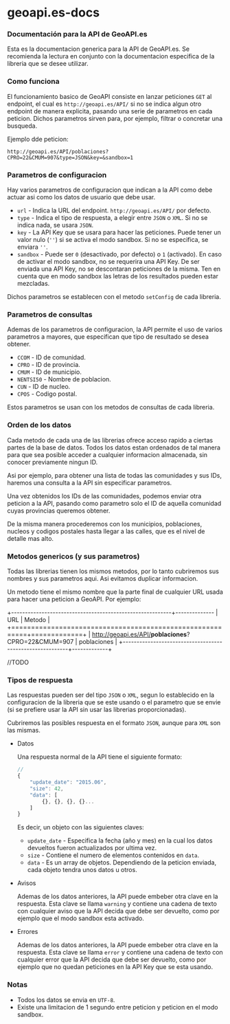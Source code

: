 # geoapi.es-docs

### Documentación para la API de GeoAPI.es

Esta es la documentacion generica para la API de GeoAPI.es. Se recomienda la lectura en
conjunto con la documentacion especifica de la libreria que se desee utilizar.

### Como funciona

El funcionamiento basico de GeoAPI consiste en lanzar peticiones `GET` al endpoint, el cual
es `http://geoapi.es/API/` si no se indica algun otro endpoint de manera explicita, pasando
una serie de parametros en cada peticion. Dichos parametros sirven para, por ejemplo, filtrar
o concretar una busqueda.

Ejemplo dde peticion:

    http://geoapi.es/API/poblaciones?CPRO=22&CMUM=907&type=JSON&key=&sandbox=1


### Parametros de configuracion

Hay varios parametros de configuracion que indican a la API como debe actuar asi como los datos
de usuario que debe usar.

* `url` - Indica la URL del endpoint. `http://geoapi.es/API/` por defecto.
* `type` - Indica el tipo de respuesta, a elegir entre `JSON` o `XML`. Si no se indica nada, se usara `JSON`.
* `key` - La API Key que se usara para hacer las peticiones. Puede tener un valor nulo (`''`) si se activa el modo sandbox. Si no se especifica, se enviara `''`.
* `sandbox` - Puede ser `0` (desactivado, por defecto) o `1` (activado). En caso de activar el modo sandbox, no se requerira una API Key. De ser enviada una API Key, no se descontaran peticiones de la misma. Ten en cuenta que en modo sandbox las letras de los resultados pueden estar mezcladas.

Dichos parametros se establecen con el metodo `setConfig` de cada libreria.

### Parametros de consultas

Ademas de los parametros de configuracion, la API permite el uso de varios parametros a mayores, que especifican que tipo de resultado se desea obtener.

* `CCOM` - ID de comunidad.
* `CPRO` - ID de provincia.
* `CMUM` - ID de municipio.
* `NENTSI50` - Nombre de poblacion.
* `CUN` - ID de nucleo.
* `CPOS` - Codigo postal.

Estos parametros se usan con los metodos de consultas de cada libreria.

### Orden de los datos

Cada metodo de cada una de las librerias ofrece acceso rapido a ciertas partes de la base de datos. Todos los datos estan ordenados de tal manera para que sea posible acceder a cualquier informacion almacenada, sin conocer previamente ningun ID.

Asi por ejemplo, para obtener una lista de todas las comunidades y sus IDs, haremos una consulta a la API sin especificar parametros.

Una vez obtenidos los IDs de las comunidades, podemos enviar otra peticion a la API, pasando como parametro solo el ID de aquella comunidad cuyas provincias queremos obtener.

De la misma manera procederemos con los municipios, poblaciones, nucleos y codigos postales hasta llegar a las calles, que es el nivel de detalle mas alto.

### Metodos genericos (y sus parametros)

Todas las librerias tienen los mismos metodos, por lo tanto cubriremos sus nombres y sus parametros aqui. Asi evitamos duplicar informacion.

Un metodo tiene el mismo nombre que la parte final de cualquier URL usada para hacer una peticion a GeoAPI. Por ejemplo:

+----------------------------------------------------------+--------------
|                         URL                              |    Metodo   |
+==========================================================+=============+
| http://geoapi.es/API/<b>poblaciones</b>?CPRO=22&CMUM=907 | poblaciones |
+----------------------------------------------------------+-------------+


//TODO

### Tipos de respuesta

Las respuestas pueden ser del tipo `JSON` o `XML`, segun lo establecido en la configuracion de la libreria que se este usando o el parametro que se envie (si se prefiere usar la API sin usar las librerias proporcionadas).

Cubriremos las posibles respuesta en el formato `JSON`, aunque para `XML` son las mismas.

* Datos

    Una respuesta normal de la API tiene el siguiente formato:

    ```javascript
    //
    {
        "update_date": "2015.06",
        "size": 42,
        "data": [
            {}, {}, {}, {}...
        ]
    }
    ```

    Es decir, un objeto con las siguientes claves:
    * `update_date` - Especifica la fecha (año y mes) en la cual los datos devueltos fueron actualizados por ultima vez.
    * `size` - Contiene el numero de elementos contenidos en `data`.
    * `data` - Es un array de objetos. Dependiendo de la peticion enviada, cada objeto tendra unos datos u otros.

* Avisos

    Ademas de los datos anteriores, la API puede embeber otra clave en la respuesta. Esta clave se llama `warning` y contiene una cadena de texto con cualquier aviso que la API decida que debe ser devuelto, como por ejemplo que el modo sandbox esta activado.

* Errores

    Ademas de los datos anteriores, la API puede embeber otra clave en la respuesta. Esta clave se llama `error` y contiene una cadena de texto con cualquier error que la API decida que debe ser devuelto, como por ejemplo que no quedan peticiones en la API Key que se esta usando.

### Notas

* Todos los datos se envia en `UTF-8`.
* Existe una limitacion de 1 segundo entre peticion y peticion en el modo sandbox.
